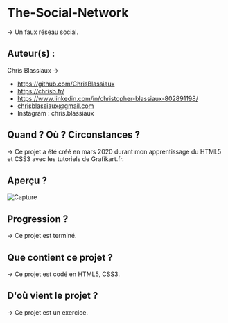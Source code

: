 # The-Social-Network

→ Un faux réseau social.

## Auteur(s) : 

Chris Blassiaux → 
- https://github.com/ChrisBlassiaux 
- https://chrisb.fr/ 
- https://www.linkedin.com/in/christopher-blassiaux-802891198/ 
- chrisblassiaux@gmail.com
- Instagram : chris.blassiaux 

## Quand ? Où ? Circonstances ?

→ Ce projet a été créé en mars 2020 durant mon apprentissage du HTML5 et CSS3 avec les tutoriels de Grafikart.fr.

## Aperçu ?
![Capture](https://user-images.githubusercontent.com/59894954/78407784-de9d8280-7605-11ea-88b2-0fe89e05b527.PNG)


## Progression ?

→ Ce projet est terminé. 

## Que contient ce projet ?

→ Ce projet est codé en HTML5, CSS3.

## D'où vient le projet ?

→ Ce projet est un exercice.
